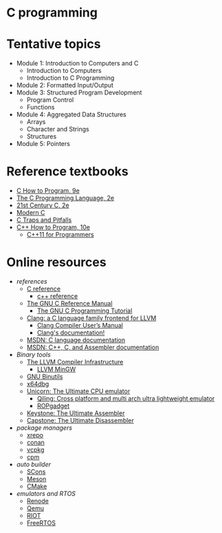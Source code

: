 # C programming

# Tentative topics
- Module 1: Introduction to Computers and C
  - Introduction to Computers
  - Introduction to C Programming
- Module 2: Formatted Input/Output
- Module 3: Structured Program Development
  - Program Control
  - Functions
- Module 4: Aggregated Data Structures
  - Arrays
  - Character and Strings
  - Structures
- Module 5: Pointers


# Reference textbooks
- [C How to Program, 9e](https://github.com/pdeitel/CHowtoProgram9e)
- [The C Programming Language, 2e](https://www.cs.princeton.edu/~bwk/cbook.html)
- [21st Century C, 2e](https://www.oreilly.com/library/view/21st-century-c/9781491904428/)
- [Modern C](https://www.manning.com/books/modern-c)
- [C Traps and Pitfalls](http://literateprogramming.com/ctraps.pdf)
- [C++ How to Program, 10e](https://github.com/pdeitel/CPlusPlusHowToProgram10e)
  - [C++11 for Programmers](https://github.com/pdeitel/CPlusPlus11forProgrammers)


# Online resources
- *references*
  - [C reference](https://en.cppreference.com/w/c)
    - [c++ reference](https://en.cppreference.com)
  - [The GNU C Reference Manual](https://www.gnu.org/software/gnu-c-manual/gnu-c-manual.html)
    - [The GNU C Programming Tutorial](http://www.crasseux.com/books/ctutorial/)
  - [Clang: a C language family frontend for LLVM](https://clang.llvm.org/)
    - [Clang Compiler User’s Manual](https://clang.llvm.org/docs/UsersManual.html)
    - [Clang's documentation!](https://clang.llvm.org/docs/index.html)
  - [MSDN: C language documentation](https://learn.microsoft.com/en-us/cpp/c-language)
  - [MSDN: C++, C, and Assembler documentation](https://learn.microsoft.com/en-us/cpp)
- *Binary tools*
  - [The LLVM Compiler Infrastructure](https://llvm.org/)
    - [LLVM MinGW](https://github.com/mstorsjo/llvm-mingw)
  - [GNU Binutils](https://www.gnu.org/software/binutils/)
  - [x64dbg](https://x64dbg.com/)
  - [Unicorn: The Ultimate CPU emulator](https://www.unicorn-engine.org/)
    - [Qiling: Cross platform and multi arch ultra lightweight emulator](https://qiling.io)
    - [ROPgadget](https://github.com/JonathanSalwan/ROPgadget)
  - [Keystone: The Ultimate Assembler](https://www.keystone-engine.org/)
  - [Capstone: The Ultimate Disassembler](http://www.capstone-engine.org/)
- *package managers*
  - [xrepo](https://github.com/xmake-io/xrepo)
  - [conan](https://conan.io/)
  - [vcpkg](https://github.com/microsoft/vcpkg)
  - [cpm](https://github.com/cpm-cmake/CPM.cmake)
- *auto builder*
  - [SCons](https://scons.org/)
  - [Meson](https://mesonbuild.com/)
  - [CMake](https://cmake.org/)
- *emulators and RTOS*
  - [Renode](https://renode.io/)
  - [Qemu](https://www.qemu.org/)
  - [RIOT](https://www.riot-os.org/)
  - [FreeRTOS](https://www.freertos.org/)